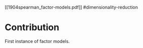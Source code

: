 [[1904spearman_factor-models.pdf]]
#dimensionality-reduction

# Contribution
   
   First instance of factor models. 



